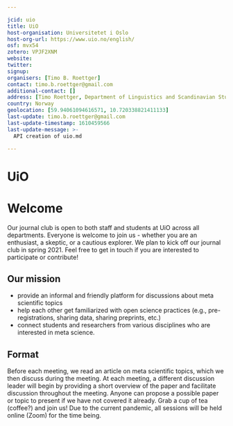 ```yaml
---

jcid: uio
title: UiO
host-organisation: Universitetet i Oslo
host-org-url: https://www.uio.no/english/
osf: mvx54
zotero: VPJF2XNM
website: 
twitter: 
signup: 
organisers: [Timo B. Roettger]
contact: timo.b.roettger@gmail.com
additional-contact: []
address: [Timo Roettger, Department of Linguistics and Scandinavian Studies, Niels Henrik Abels vei 36, 0313, Oslo, Norway]
country: Norway
geolocation: [59.94061094616571, 10.720338821411133]
last-update: timo.b.roettger@gmail.com
last-update-timestamp: 1610459566
last-update-message: >-
  API creation of uio.md

---
```


UiO
===

Welcome
=======

Our journal club is open to both staff and students at UiO across all departments. Everyone is welcome to join us - whether you are an enthusiast, a skeptic, or a cautious explorer. We plan to kick off our journal club in spring 2021. Feel free to get in touch if you are interested to participate or contribute!

**Our mission**
---------------

* provide an informal and friendly platform for discussions about meta scientific topics
* help each other get familiarized with open science practices (e.g., pre-registrations, sharing data, sharing preprints, etc.)
* connect students and researchers from various disciplines who are interested in meta science.

**Format**
----------

Before each meeting, we read an article on meta scientific topics, which we then discuss during the meeting. At each meeting, a different discussion leader will begin by providing a short overview of the paper and facilitate discussion throughout the meeting. Anyone can propose a possible paper or topic to present if we have not covered it already. Grab a cup of tea (coffee?) and join us! Due to the current pandemic, all sessions will be held online (Zoom) for the time being.

